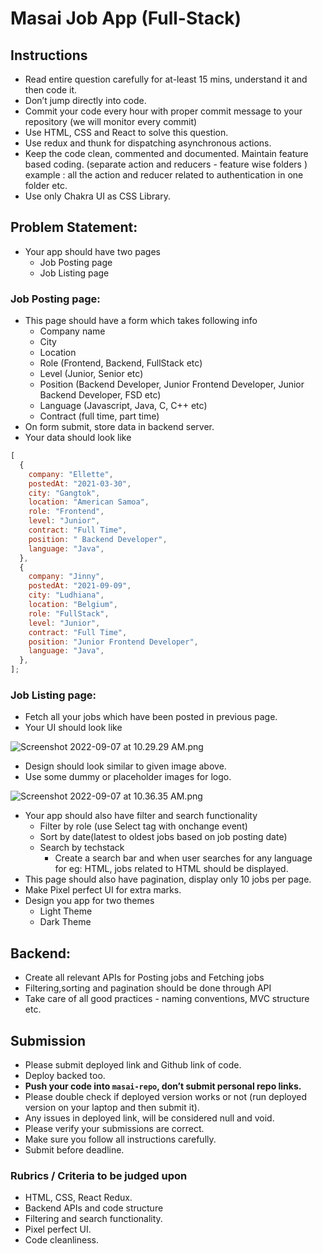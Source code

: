 # Masai Job App (Full-Stack)

## Instructions

- Read entire question carefully for at-least 15 mins, understand it and then code it.
- Don’t jump directly into code.
- Commit your code every hour with proper commit message to your repository (we will monitor every commit)
- Use HTML, CSS and React to solve this question.
- Use redux and thunk for dispatching asynchronous actions.
- Keep the code clean, commented and documented. Maintain feature based coding. (separate action and reducers - feature wise folders ) example : all the action and reducer related to authentication in one folder etc.
- Use only Chakra UI as CSS Library.

## Problem Statement:

- Your app should have two pages
  - Job Posting page
  - Job Listing page

### Job Posting page:

- This page should have a form which takes following info
  - Company name
  - City
  - Location
  - Role (Frontend, Backend, FullStack etc)
  - Level (Junior, Senior etc)
  - Position (Backend Developer, Junior Frontend Developer, Junior Backend Developer, FSD etc)
  - Language (Javascript, Java, C, C++ etc)
  - Contract (full time, part time)
- On form submit, store data in backend server.
- Your data should look like

```jsx
[
  {
    company: "Ellette",
    postedAt: "2021-03-30",
    city: "Gangtok",
    location: "American Samoa",
    role: "Frontend",
    level: "Junior",
    contract: "Full Time",
    position: " Backend Developer",
    language: "Java",
  },
  {
    company: "Jinny",
    postedAt: "2021-09-09",
    city: "Ludhiana",
    location: "Belgium",
    role: "FullStack",
    level: "Junior",
    contract: "Full Time",
    position: "Junior Frontend Developer",
    language: "Java",
  },
];
```

### Job Listing page:

- Fetch all your jobs which have been posted in previous page.
- Your UI should look like

![Screenshot 2022-09-07 at 10.29.29 AM.png](https://s3-us-west-2.amazonaws.com/secure.notion-static.com/b5592dad-edd4-4f56-addc-86c576984530/Screenshot_2022-09-07_at_10.29.29_AM.png)

- Design should look similar to given image above.
- Use some dummy or placeholder images for logo.

![Screenshot 2022-09-07 at 10.36.35 AM.png](https://s3-us-west-2.amazonaws.com/secure.notion-static.com/584471a1-ae17-4034-8c34-ec5ce20cd273/Screenshot_2022-09-07_at_10.36.35_AM.png)

- Your app should also have filter and search functionality
  - Filter by role (use Select tag with onchange event)
  - Sort by date(latest to oldest jobs based on job posting date)
  - Search by techstack
    - Create a search bar and when user searches for any language for eg: HTML, jobs related to HTML should be displayed.
- This page should also have pagination, display only 10 jobs per page.
- Make Pixel perfect UI for extra marks.
- Design you app for two themes
  - Light Theme
  - Dark Theme

## Backend:

- Create all relevant APIs for Posting jobs and Fetching jobs
- Filtering,sorting and pagination should be done through API
- Take care of all good practices - naming conventions, MVC structure etc.

## Submission

- Please submit deployed link and Github link of code.
- Deploy backed too.
- **Push your code into `masai-repo`, don’t submit personal repo links.**
- Please double check if deployed version works or not (run deployed version on your laptop and then submit it).
- Any issues in deployed link, will be considered null and void.
- Please verify your submissions are correct.
- Make sure you follow all instructions carefully.
- Submit before deadline.

### Rubrics / Criteria to be judged upon

- HTML, CSS, React Redux.
- Backend APIs and code structure
- Filtering and search functionality.
- Pixel perfect UI.
- Code cleanliness.
